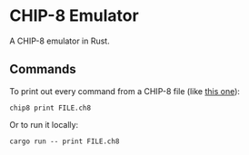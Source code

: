 # CHIP-8 Emulator

A CHIP-8 emulator in Rust.

## Commands

To print out every command from a CHIP-8 file (like [this
one](https://johnearnest.github.io/chip8Archive/roms/octojam1title.ch8)):

    chip8 print FILE.ch8

Or to run it locally:

    cargo run -- print FILE.ch8
